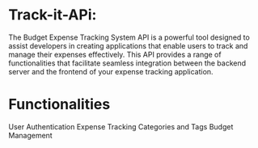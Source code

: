 # Track-it-APi: 

The Budget Expense Tracking System API is a powerful tool designed to assist developers in creating applications that enable users to track and manage their expenses effectively. This API provides a range of functionalities that facilitate seamless integration between the backend server and the frontend of your expense tracking application.
# Functionalities
 User Authentication
Expense Tracking
Categories and Tags
Budget Management

